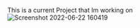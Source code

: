 This is a current Project that Im working on
![Screenshot 2022-06-22 160419](https://user-images.githubusercontent.com/96808682/183879145-83e8df94-e699-4764-924a-1d5255f4197d.png)
